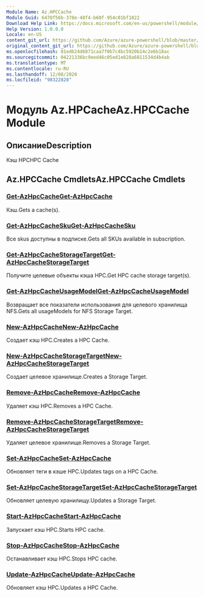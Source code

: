 ```yaml
---
Module Name: Az.HPCCache
Module Guid: 6470f56b-378e-48f4-b60f-954c01bf1822
Download Help Link: https://docs.microsoft.com/en-us/powershell/module/az.hpccache
Help Version: 1.0.0.0
Locale: en-US
content_git_url: https://github.com/Azure/azure-powershell/blob/master/src/HPCCache/HPCCache/help/Az.HPCCache.md
original_content_git_url: https://github.com/Azure/azure-powershell/blob/master/src/HPCCache/HPCCache/help/Az.HPCCache.md
ms.openlocfilehash: 81ed624d6871caa7f0b7c4bc5920b14c2e6b18ac
ms.sourcegitcommit: 04221336bc9eed46c05ed1e828a6811534d4b4ab
ms.translationtype: MT
ms.contentlocale: ru-RU
ms.lasthandoff: 12/08/2020
ms.locfileid: "98322828"
---
```

# <span data-ttu-id="11c10-101">Модуль Az.HPCache</span><span class="sxs-lookup"><span data-stu-id="11c10-101">Az.HPCCache Module</span></span>
## <span data-ttu-id="11c10-102">Описание</span><span class="sxs-lookup"><span data-stu-id="11c10-102">Description</span></span>
<span data-ttu-id="11c10-103">Кэш HPC</span><span class="sxs-lookup"><span data-stu-id="11c10-103">HPC Cache</span></span>

## <span data-ttu-id="11c10-104">Az.HPCCache Cmdlets</span><span class="sxs-lookup"><span data-stu-id="11c10-104">Az.HPCCache Cmdlets</span></span>
### [<span data-ttu-id="11c10-105">Get-AzHpcCache</span><span class="sxs-lookup"><span data-stu-id="11c10-105">Get-AzHpcCache</span></span>](Get-AzHpcCache.md)
<span data-ttu-id="11c10-106">Кэш.</span><span class="sxs-lookup"><span data-stu-id="11c10-106">Gets a cache(s).</span></span>

### [<span data-ttu-id="11c10-107">Get-AzHpcCacheSku</span><span class="sxs-lookup"><span data-stu-id="11c10-107">Get-AzHpcCacheSku</span></span>](Get-AzHpcCacheSku.md)
<span data-ttu-id="11c10-108">Все skus доступны в подписке.</span><span class="sxs-lookup"><span data-stu-id="11c10-108">Gets all SKUs available in subscription.</span></span>

### [<span data-ttu-id="11c10-109">Get-AzHpcCacheStorageTarget</span><span class="sxs-lookup"><span data-stu-id="11c10-109">Get-AzHpcCacheStorageTarget</span></span>](Get-AzHpcCacheStorageTarget.md)
<span data-ttu-id="11c10-110">Получите целевые объекты кэша HPC.</span><span class="sxs-lookup"><span data-stu-id="11c10-110">Get HPC cache storage target(s).</span></span>

### [<span data-ttu-id="11c10-111">Get-AzHpcCacheUsageModel</span><span class="sxs-lookup"><span data-stu-id="11c10-111">Get-AzHpcCacheUsageModel</span></span>](Get-AzHpcCacheUsageModel.md)
<span data-ttu-id="11c10-112">Возвращает все показатели использования для целевого хранилища NFS.</span><span class="sxs-lookup"><span data-stu-id="11c10-112">Gets all usageModels for NFS Storage Target.</span></span>

### [<span data-ttu-id="11c10-113">New-AzHpcCache</span><span class="sxs-lookup"><span data-stu-id="11c10-113">New-AzHpcCache</span></span>](New-AzHpcCache.md)
<span data-ttu-id="11c10-114">Создает кэш HPC.</span><span class="sxs-lookup"><span data-stu-id="11c10-114">Creates a HPC Cache.</span></span>

### [<span data-ttu-id="11c10-115">New-AzHpcCacheStorageTarget</span><span class="sxs-lookup"><span data-stu-id="11c10-115">New-AzHpcCacheStorageTarget</span></span>](New-AzHpcCacheStorageTarget.md)
<span data-ttu-id="11c10-116">Создает целевое хранилище.</span><span class="sxs-lookup"><span data-stu-id="11c10-116">Creates a Storage Target.</span></span>

### [<span data-ttu-id="11c10-117">Remove-AzHpcCache</span><span class="sxs-lookup"><span data-stu-id="11c10-117">Remove-AzHpcCache</span></span>](Remove-AzHpcCache.md)
<span data-ttu-id="11c10-118">Удаляет кэш HPC.</span><span class="sxs-lookup"><span data-stu-id="11c10-118">Removes a HPC Cache.</span></span>

### [<span data-ttu-id="11c10-119">Remove-AzHpcCacheStorageTarget</span><span class="sxs-lookup"><span data-stu-id="11c10-119">Remove-AzHpcCacheStorageTarget</span></span>](Remove-AzHpcCacheStorageTarget.md)
<span data-ttu-id="11c10-120">Удаляет целевое хранилище.</span><span class="sxs-lookup"><span data-stu-id="11c10-120">Removes a Storage Target.</span></span>

### [<span data-ttu-id="11c10-121">Set-AzHpcCache</span><span class="sxs-lookup"><span data-stu-id="11c10-121">Set-AzHpcCache</span></span>](Set-AzHpcCache.md)
<span data-ttu-id="11c10-122">Обновляет теги в кэше HPC.</span><span class="sxs-lookup"><span data-stu-id="11c10-122">Updates tags on a HPC Cache.</span></span>

### [<span data-ttu-id="11c10-123">Set-AzHpcCacheStorageTarget</span><span class="sxs-lookup"><span data-stu-id="11c10-123">Set-AzHpcCacheStorageTarget</span></span>](Set-AzHpcCacheStorageTarget.md)
<span data-ttu-id="11c10-124">Обновляет целевую хранилищу.</span><span class="sxs-lookup"><span data-stu-id="11c10-124">Updates a Storage Target.</span></span>

### [<span data-ttu-id="11c10-125">Start-AzHpcCache</span><span class="sxs-lookup"><span data-stu-id="11c10-125">Start-AzHpcCache</span></span>](Start-AzHpcCache.md)
<span data-ttu-id="11c10-126">Запускает кэш HPC.</span><span class="sxs-lookup"><span data-stu-id="11c10-126">Starts HPC cache.</span></span>

### [<span data-ttu-id="11c10-127">Stop-AzHpcCache</span><span class="sxs-lookup"><span data-stu-id="11c10-127">Stop-AzHpcCache</span></span>](Stop-AzHpcCache.md)
<span data-ttu-id="11c10-128">Останавливает кэш HPC.</span><span class="sxs-lookup"><span data-stu-id="11c10-128">Stops HPC cache.</span></span>

### [<span data-ttu-id="11c10-129">Update-AzHpcCache</span><span class="sxs-lookup"><span data-stu-id="11c10-129">Update-AzHpcCache</span></span>](Update-AzHpcCache.md)
<span data-ttu-id="11c10-130">Обновляет кэш HPC.</span><span class="sxs-lookup"><span data-stu-id="11c10-130">Updates a HPC Cache.</span></span>

